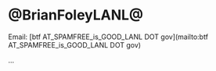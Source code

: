 # @BrianFoleyLANL@

Email: [btf AT_SPAMFREE_is_GOOD_LANL DOT gov](mailto:btf AT_SPAMFREE_is_GOOD_LANL DOT gov)

...
